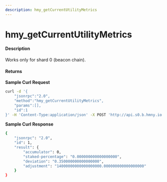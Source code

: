 ```yaml
---
description: hmy_getCurrentUtilityMetrics
---
```


# hmy\_getCurrentUtilityMetrics

#### Description

Works only for shard 0 \(beacon chain\).

#### Returns

**Sample Curl Request**

```bash
curl -d '{
    "jsonrpc":"2.0",
    "method":"hmy_getCurrentUtilityMetrics",
    "params":[],
    "id":1
}' -H 'Content-Type:application/json' -X POST 'http://api.s0.b.hmny.io'
```

**Sample Curl Response**

```bash
{
    "jsonrpc": "2.0",
    "id": 1,
    "result": {
        "accumulator": 0,
        "staked-percentage": "0.000000000000000000",
        "deviation": "0.350000000000000000",
        "adjustment": "14000000000000000000.000000000000000000"
    }
}
```

